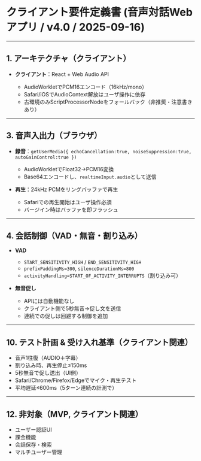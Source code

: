 # クライアント要件定義書 (音声対話Webアプリ / v4.0 / 2025-09-16)

---

## 1. アーキテクチャ（クライアント）

* **クライアント**：React + Web Audio API

  * AudioWorkletでPCM16エンコード（16kHz/mono）
  * Safari/iOSでAudioContext解放はユーザ操作に依存
  * 古環境のみScriptProcessorNodeをフォールバック（非推奨・注意書きあり）

---

## 3. 音声入出力（ブラウザ）

* **録音**：`getUserMedia({ echoCancellation:true, noiseSuppression:true, autoGainControl:true })`

  * AudioWorkletでFloat32→PCM16変換
  * Base64エンコードし、`realtimeInput.audio`として送信

* **再生**：24kHz PCMをリングバッファで再生

  * Safariでの再生開始はユーザ操作必須
  * バージイン時はバッファを即フラッシュ

---

## 4. 会話制御（VAD・無音・割り込み）

* **VAD**

  * `START_SENSITIVITY_HIGH` / `END_SENSITIVITY_HIGH`
  * `prefixPaddingMs=300`, `silenceDurationMs=800`
  * `activityHandling=START_OF_ACTIVITY_INTERRUPTS`（割り込み可）

* **無音促し**

  * APIには自動機能なし
  * クライアント側で5秒無音→促し文を送信
  * 連続での促しは回避する制御を追加

---

## 10. テスト計画 & 受け入れ基準（クライアント関連）

* 音声1往復（AUDIO＋字幕）
* 割り込み時、再生停止≤150ms
* 5秒無音で促し送出（UI側）
* Safari/Chrome/Firefox/Edgeでマイク・再生テスト
* 平均遅延≤600ms（5ターン連続の計測で）

---

## 12. 非対象（MVP, クライアント関連）

* ユーザー認証UI
* 課金機能
* 会話保存・検索
* マルチユーザー管理
